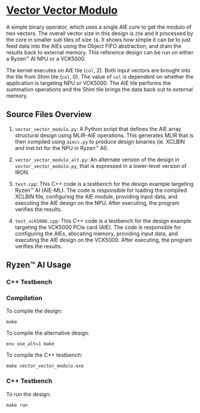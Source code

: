 <!---//===- README.md --------------------------*- Markdown -*-===//
//
// This file is licensed under the Apache License v2.0 with LLVM Exceptions.
// See https://llvm.org/LICENSE.txt for license information.
// SPDX-License-Identifier: Apache-2.0 WITH LLVM-exception
//
// Copyright (C) 2022, Advanced Micro Devices, Inc.
// 
//===----------------------------------------------------------------------===//-->

# <ins>Vector Vector Modulo</ins>

A simple binary operator, which uses a single AIE core to get the modulo of two vectors.  The overall vector size in this design is `256` and it processed by the core in smaller sub tiles of size `16`.  It shows how simple it can be to just feed data into the AIEs using the Object FIFO abstraction, and drain the results back to external memory.  This reference design can be run on either a Ryzen™ AI NPU or a VCK5000. 

The kernel executes on AIE tile (`col`, 2). Both input vectors are brought into the tile from Shim tile (`col`, 0). The value of `col` is dependent on whether the application is targeting NPU or VCK5000. The AIE tile performs the summation operations and the Shim tile brings the data back out to external memory.

## Source Files Overview

1. `vector_vector_modulo.py`: A Python script that defines the AIE array structural design using MLIR-AIE operations. This generates MLIR that is then compiled using `aiecc.py` to produce design binaries (ie. XCLBIN and inst.txt for the NPU in Ryzen™ AI). 

1. `vector_vector_modulo_alt.py`: An alternate version of the design in `vector_vector_modulo.py`, that is expressed in a lower-level version of IRON.

1. `test.cpp`: This C++ code is a testbench for the design example targeting Ryzen™ AI (AIE-ML). The code is responsible for loading the compiled XCLBIN file, configuring the AIE module, providing input data, and executing the AIE design on the NPU. After executing, the program verifies the results.

1. `test_vck5000.cpp`: This C++ code is a testbench for the design example targeting the VCK5000 PCIe card (AIE). The code is responsible for configuring the AIEs, allocating memory, providing input data, and executing the AIE design on the VCK5000. After executing, the program verifies the results.

## Ryzen™ AI Usage

### C++ Testbench

### Compilation

To compile the design:
```shell
make
```

To compile the alternative design:
```shell
env use_alt=1 make
```

To compile the C++ testbench:
```shell
make vector_vector_modulo.exe
```

### C++ Testbench

To run the design:

```shell
make run
```

